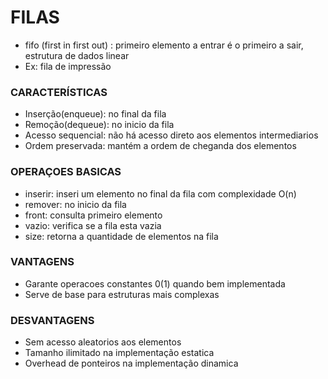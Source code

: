 # FILAS
- fifo (first in first out) : primeiro elemento a entrar é o primeiro a sair, estrutura de dados linear
- Ex: fila de impressão

### CARACTERÍSTICAS
- Inserção(enqueue): no final da fila
- Remoção(dequeue): no inicio da fila
- Acesso sequencial: não há acesso direto aos elementos intermediarios
- Ordem preservada: mantém a ordem de cheganda dos elementos

### OPERAÇOES BASICAS
- inserir: inseri um elemento no final da fila com complexidade O(n)
- remover: no inicio da fila
- front: consulta primeiro elemento
- vazio: verifica  se a fila esta vazia
- size: retorna a quantidade de elementos na fila

### VANTAGENS
- Garante operacoes constantes 0(1) quando bem implementada
- Serve de base para estruturas mais complexas

### DESVANTAGENS
- Sem acesso aleatorios aos elementos
- Tamanho ilimitado na implementação estatica
- Overhead de ponteiros na implementação dinamica

